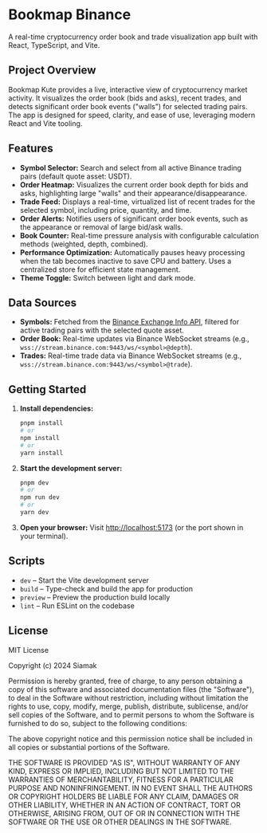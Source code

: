 # Bookmap Binance

A real-time cryptocurrency order book and trade visualization app built with React, TypeScript, and Vite.

## Project Overview

Bookmap Kute provides a live, interactive view of cryptocurrency market activity. It visualizes the order book (bids and asks), recent trades, and detects significant order book events ("walls") for selected trading pairs. The app is designed for speed, clarity, and ease of use, leveraging modern React and Vite tooling.

## Features

-   **Symbol Selector:** Search and select from all active Binance trading pairs (default quote asset: USDT).
-   **Order Heatmap:** Visualizes the current order book depth for bids and asks, highlighting large "walls" and their appearance/disappearance.
-   **Trade Feed:** Displays a real-time, virtualized list of recent trades for the selected symbol, including price, quantity, and time.
-   **Order Alerts:** Notifies users of significant order book events, such as the appearance or removal of large bid/ask walls.
-   **Book Counter:** Real-time pressure analysis with configurable calculation methods (weighted, depth, combined).
-   **Performance Optimization:** Automatically pauses heavy processing when the tab becomes inactive to save CPU and battery. Uses a centralized store for efficient state management.
-   **Theme Toggle:** Switch between light and dark mode.

## Data Sources

-   **Symbols:** Fetched from the [Binance Exchange Info API](https://api.binance.com/api/v3/exchangeInfo), filtered for active trading pairs with the selected quote asset.
-   **Order Book:** Real-time updates via Binance WebSocket streams (e.g., `wss://stream.binance.com:9443/ws/<symbol>@depth`).
-   **Trades:** Real-time trade data via Binance WebSocket streams (e.g., `wss://stream.binance.com:9443/ws/<symbol>@trade`).

## Getting Started

1. **Install dependencies:**

    ```sh
    pnpm install
    # or
    npm install
    # or
    yarn install
    ```

2. **Start the development server:**

    ```sh
    pnpm dev
    # or
    npm run dev
    # or
    yarn dev
    ```

3. **Open your browser:**
   Visit [http://localhost:5173](http://localhost:5173) (or the port shown in your terminal).

## Scripts

-   `dev` – Start the Vite development server
-   `build` – Type-check and build the app for production
-   `preview` – Preview the production build locally
-   `lint` – Run ESLint on the codebase

## License

MIT License

Copyright (c) 2024 Siamak

Permission is hereby granted, free of charge, to any person obtaining a copy
of this software and associated documentation files (the "Software"), to deal
in the Software without restriction, including without limitation the rights
to use, copy, modify, merge, publish, distribute, sublicense, and/or sell
copies of the Software, and to permit persons to whom the Software is
furnished to do so, subject to the following conditions:

The above copyright notice and this permission notice shall be included in all
copies or substantial portions of the Software.

THE SOFTWARE IS PROVIDED "AS IS", WITHOUT WARRANTY OF ANY KIND, EXPRESS OR
IMPLIED, INCLUDING BUT NOT LIMITED TO THE WARRANTIES OF MERCHANTABILITY,
FITNESS FOR A PARTICULAR PURPOSE AND NONINFRINGEMENT. IN NO EVENT SHALL THE
AUTHORS OR COPYRIGHT HOLDERS BE LIABLE FOR ANY CLAIM, DAMAGES OR OTHER
LIABILITY, WHETHER IN AN ACTION OF CONTRACT, TORT OR OTHERWISE, ARISING FROM,
OUT OF OR IN CONNECTION WITH THE SOFTWARE OR THE USE OR OTHER DEALINGS IN THE
SOFTWARE.
